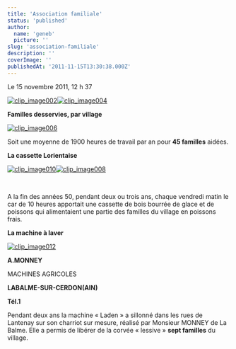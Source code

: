 ```yaml
---
title: 'Association familiale'
status: 'published'
author:
  name: 'geneb'
  picture: ''
slug: 'association-familiale'
description: ''
coverImage: ''
publishedAt: '2011-11-15T13:30:38.000Z'
---
```


Le 15 novembre 2011, 12 h 37  

[![clip_image002](https://beguelins.net/blog/public/Windows-Live-Writer/b53b344f7f9e_AF7F/clip_image002_thumb.jpg "clip_image002")](https://beguelins.net/blog/public/Windows-Live-Writer/b53b344f7f9e_AF7F/clip_image002_2.jpg)[![clip_image004](https://beguelins.net/blog/public/Windows-Live-Writer/b53b344f7f9e_AF7F/clip_image004_thumb.jpg "clip_image004")](https://beguelins.net/blog/public/Windows-Live-Writer/b53b344f7f9e_AF7F/clip_image004_2.jpg)

**Familles desservies, par village**

[![clip_image006](https://beguelins.net/blog/public/Windows-Live-Writer/b53b344f7f9e_AF7F/clip_image006_thumb.gif "clip_image006")](https://beguelins.net/blog/public/Windows-Live-Writer/b53b344f7f9e_AF7F/clip_image006_2.gif)

Soit une moyenne de 1900 heures de travail par an pour **45 familles** aidées.

**La cassette Lorientaise**

[![clip_image010](https://beguelins.net/blog/public/Windows-Live-Writer/b53b344f7f9e_AF7F/clip_image010_thumb.jpg "clip_image010")](https://beguelins.net/blog/public/Windows-Live-Writer/b53b344f7f9e_AF7F/clip_image010_2.jpg)[![clip_image008](https://beguelins.net/blog/public/Windows-Live-Writer/b53b344f7f9e_AF7F/clip_image008_thumb.jpg "clip_image008")](https://beguelins.net/blog/public/Windows-Live-Writer/b53b344f7f9e_AF7F/clip_image008_2.jpg)

 

A la fin des années 50, pendant deux ou trois ans, chaque vendredi matin le car de 10 heures apportait une cassette de bois bourrée de glace et de poissons qui alimentaient une partie des familles du village en poissons frais.

**La machine à laver**

[![clip_image012](https://beguelins.net/blog/public/Windows-Live-Writer/b53b344f7f9e_AF7F/clip_image012_thumb.jpg "clip_image012")](https://beguelins.net/blog/public/Windows-Live-Writer/b53b344f7f9e_AF7F/clip_image012_2.jpg)

**A.MONNEY**

MACHINES AGRICOLES

**LABALME-SUR-CERDON(AIN)**

**Tél.1**

Pendant deux ans la machine « Laden » a sillonné dans les rues de Lantenay sur son charriot sur mesure, réalisé par Monsieur MONNEY de La Balme. Elle a permis de libérer de la corvée « lessive » **sept familles** du village.